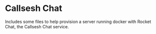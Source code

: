 # Callsesh Chat

Includes some files to help provision a server running docker with Rocket Chat, the Callsesh Chat service.
